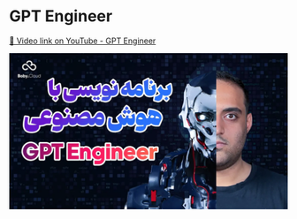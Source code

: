 # GPT Engineer

[🔗 Video link on YouTube - GPT Engineer](https://youtu.be/5uksQCRZxSU?si=MAE3sYH5hoWuby78)

![GPT Engineer](cover.webp)
